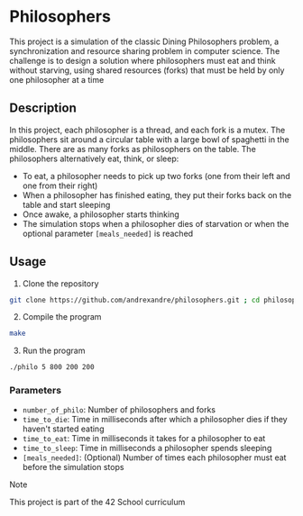 # Philosophers

This project is a simulation of the classic Dining Philosophers problem, a synchronization and resource sharing problem in computer science. The challenge is to design a solution where philosophers must eat and think without starving, using shared resources (forks) that must be held by only one philosopher at a time

## Description
In this project, each philosopher is a thread, and each fork is a mutex. The philosophers sit around a circular table with a large bowl of spaghetti in the middle. There are as many forks as philosophers on the table. The philosophers alternatively eat, think, or sleep:
- To eat, a philosopher needs to pick up two forks (one from their left and one from their right)
- When a philosopher has finished eating, they put their forks back on the table and start sleeping
- Once awake, a philosopher starts thinking
- The simulation stops when a philosopher dies of starvation or when the optional parameter `[meals_needed]` is reached

## Usage

1. Clone the repository
```sh
git clone https://github.com/andrexandre/philosophers.git ; cd philosophers/philo
```

2. Compile the program
```sh
make
```

3. Run the program
```sh
./philo 5 800 200 200
```

### Parameters
- `number_of_philo`: Number of philosophers and forks
- `time_to_die`: Time in milliseconds after which a philosopher dies if they haven't started eating
- `time_to_eat`: Time in milliseconds it takes for a philosopher to eat
- `time_to_sleep`: Time in milliseconds a philosopher spends sleeping
- `[meals_needed]`: (Optional) Number of times each philosopher must eat before the simulation stops

> [!NOTE]
> This project is part of the 42 School curriculum
